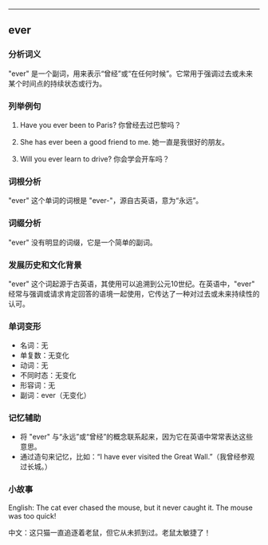 
---------------
## ever
### 分析词义
"ever" 是一个副词，用来表示“曾经”或“在任何时候”。它常用于强调过去或未来某个时间点的持续状态或行为。

### 列举例句
1. Have you ever been to Paris?
   你曾经去过巴黎吗？
   
2. She has ever been a good friend to me.
   她一直是我很好的朋友。
   
3. Will you ever learn to drive?
   你会学会开车吗？

### 词根分析
"ever" 这个单词的词根是 "ever-"，源自古英语，意为“永远”。

### 词缀分析
"ever" 没有明显的词缀，它是一个简单的副词。

### 发展历史和文化背景
"ever" 这个词起源于古英语，其使用可以追溯到公元10世纪。在英语中，"ever" 经常与强调或请求肯定回答的语境一起使用，它传达了一种对过去或未来持续性的认可。

### 单词变形
- 名词：无
- 单复数：无变化
- 动词：无
- 不同时态：无变化
- 形容词：无
- 副词：ever（无变化）

### 记忆辅助
- 将 "ever" 与“永远”或“曾经”的概念联系起来，因为它在英语中常常表达这些意思。
- 通过造句来记忆，比如：“I have ever visited the Great Wall.”（我曾经参观过长城。）

### 小故事
English: The cat ever chased the mouse, but it never caught it. The mouse was too quick!

中文：这只猫一直追逐着老鼠，但它从未抓到过。老鼠太敏捷了！

